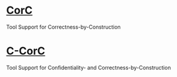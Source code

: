 # [CorC](https://github.com/TUBS-ISF/CorC/wiki)
Tool Support for Correctness-by-Construction

# [C-CorC](https://github.com/TUBS-ISF/CorC/wiki/CorC-for-Information-Flow)
Tool Support for Confidentiality- and Correctness-by-Construction
